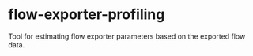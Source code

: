 flow-exporter-profiling
=======================

Tool for estimating flow exporter parameters based on the exported flow data.
